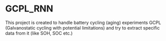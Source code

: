# GCPL_RNN
This project is created to handle battery cycling (aging) experiments GCPL (Galvanostatic cycling with potential limitations) and try to extract specific data from it (like SOH, SOC etc.) 
